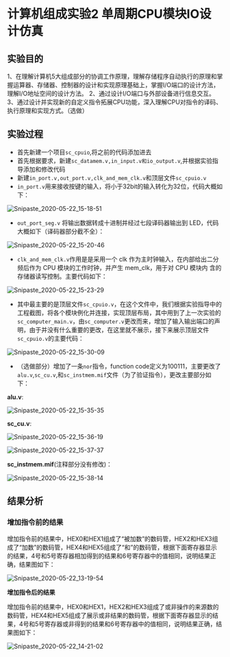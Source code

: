 # 计算机组成实验2 单周期CPU模块IO设计仿真

## 实验目的

1、在理解计算机5大组成部分的协调工作原理，理解存储程序自动执行的原理和掌握运算器、存储器、控制器的设计和实现原理基础上，掌握I/O端口的设计方法，理解I/O地址空间的设计方法。
2、通过设计I/O端口与外部设备进行信息交互。
3、通过设计并实现新的自定义指令拓展CPU功能，深入理解CPU对指令的译码、执行原理和实现方式。（选做）

## 实验过程

+ 首先新建一个项目`sc_cpuio`,将之前的代码添加进去
+ 首先根据要求，新建`sc_datamem.v,in_input.v和io_output.v`,并根据实验指导添加和修改代码
+ 新建`in_port.v,out_port.v,clk_and_mem_clk.v`和顶层文件`sc_cpuio.v`
+ `in_port.v`用来接收按键的输入，将小于32bit的输入转化为32位，代码大概如下：

![Snipaste_2020-05-22_15-18-51](http://figure.cruisetian.top/img/Snipaste_2020-05-22_15-18-51.png)

+  `out_port_seg.v` 将输出数据转成十进制并经过七段译码器输出到 LED，代码大概如下（译码器部分截不全）：

![Snipaste_2020-05-22_15-20-46](http://figure.cruisetian.top/img/Snipaste_2020-05-22_15-20-46.png)

+ `clk_and_mem_clk.v`作用是是采用一个 clk 作为主时钟输入，在内部给出二分频后作为 CPU 模块的工作时钟，并产生 mem_clk，用于对 CPU 模块内 含的存储器读写控制。主要代码如下：

![Snipaste_2020-05-22_15-23-29](http://figure.cruisetian.top/img/Snipaste_2020-05-22_15-23-29.png)

+ 其中最主要的是顶层文件`sc_cpuio.v`，在这个文件中，我们根据实验指导中的工程截图，将各个模块例化并连接，实现顶层布局，其中用到了上一次实验的`sc_computer_main.v`，由`sc_computer.v`更改而来，增加了输入输出端口的声明，由于并没有什么重要的更改，在这里就不展示，接下来展示顶层文件`sc_cpuio.v`的主要代码：

![Snipaste_2020-05-22_15-30-09](http://figure.cruisetian.top/img/Snipaste_2020-05-22_15-30-09.png)

+ （选做部分）增加了一条`nor`指令，function code定义为100111，主要更改了`alu.v`,`sc_cu.v`,和`sc_instmem.mif`文件（为了验证指令），更改主要部分如下：

**alu.v**:

![Snipaste_2020-05-22_15-35-35](http://figure.cruisetian.top/img/Snipaste_2020-05-22_15-35-35.png)

**sc_cu.v**:

![Snipaste_2020-05-22_15-36-19](http://figure.cruisetian.top/img/Snipaste_2020-05-22_15-36-19.png)

![Snipaste_2020-05-22_15-37-37](http://figure.cruisetian.top/img/Snipaste_2020-05-22_15-37-37.png)

**sc_instmem.mif**(注释部分没有修改)：

![Snipaste_2020-05-22_15-38-14](http://figure.cruisetian.top/img/Snipaste_2020-05-22_15-38-14.png)

## 结果分析

### 增加指令前的结果

增加指令前的结果中，HEX0和HEX1组成了“被加数”的数码管，HEX2和HEX3组成了“加数”的数码管，HEX4和HEX5组成了“和”的数码管，根据下面寄存器显示的结果，4号和5号寄存器相加得到的结果和6号寄存器中的值相同，说明结果正确，结果图如下：

![Snipaste_2020-05-22_13-19-54](http://figure.cruisetian.top/img/Snipaste_2020-05-22_13-19-54.png)

**增加指令后的结果**

增加指令前的结果中，HEX0和HEX1，HEX2和HEX3组成了或非操作的来源数的数码管，HEX4和HEX5组成了展示或非结果的数码管，根据下面寄存器显示的结果，4号和5号寄存器或非得到的结果和6号寄存器中的值相同，说明结果正确，结果图如下：

![Snipaste_2020-05-22_14-21-02](http://figure.cruisetian.top/img/Snipaste_2020-05-22_14-21-02.png)